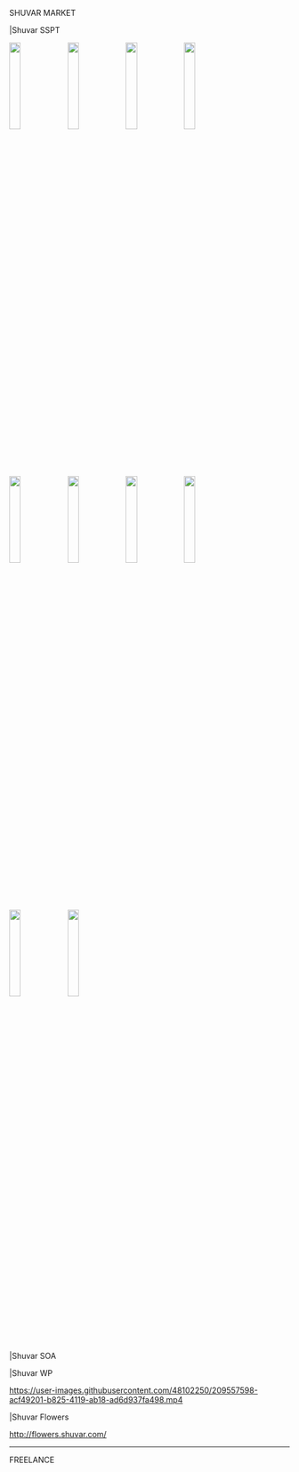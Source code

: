 SHUVAR MARKET

|Shuvar SSPT

<img src="https://user-images.githubusercontent.com/48102250/209557021-cfdce3c4-e927-4f71-bc25-b609e6439a92.png" height="20%" width="20%" >
<img src="https://user-images.githubusercontent.com/48102250/209557040-0612da29-a8b3-4311-9462-6ad2867c7895.PNG" height="20%" width="20%" >
<img src="https://user-images.githubusercontent.com/48102250/209557069-55fddb1b-42fc-440d-9f96-698dce87bdf1.PNG" height="20%" width="20%" >
<img src="https://user-images.githubusercontent.com/48102250/209557048-ffb2efaf-8b31-44c0-b9e6-de4acec25c66.PNG" height="20%" width="20%" >

<img src="https://user-images.githubusercontent.com/48102250/209557107-413a7888-5cd9-4f31-9dcb-f940830e2307.PNG" height="20%" width="20%" >
<img src="https://user-images.githubusercontent.com/48102250/209557130-5466891e-7125-4eb1-a403-45d364ba8bb9.PNG" height="20%" width="20%" >
<img src="https://user-images.githubusercontent.com/48102250/209557135-b98a8750-1a23-4a2f-a0f8-524808f0af1e.PNG" height="20%" width="20%" >
<img src="https://user-images.githubusercontent.com/48102250/209557147-04f1cdcb-7883-4e0b-90b0-f904c04dc461.PNG" height="20%" width="20%" >

<img src="https://user-images.githubusercontent.com/48102250/209557140-fe536027-2a87-48d6-9247-26a3e0905f1a.PNG" height="20%" width="20%" >
<img src="https://user-images.githubusercontent.com/48102250/209557059-4712e161-1e2f-4fd7-a176-a03d073c32cf.PNG" height="20%" width="20%" >

|Shuvar SOA

|Shuvar WP

https://user-images.githubusercontent.com/48102250/209557598-acf49201-b825-4119-ab18-ad6d937fa498.mp4

|Shuvar Flowers

http://flowers.shuvar.com/

-------------------------------------------------------------------------------------------------------------------------------------------------------------------------
FREELANCE 
